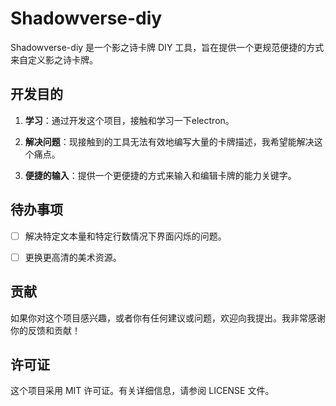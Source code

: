 # Shadowverse-diy

Shadowverse-diy 是一个影之诗卡牌 DIY 工具，旨在提供一个更规范便捷的方式来自定义影之诗卡牌。

## 开发目的

1. **学习**：通过开发这个项目，接触和学习一下electron。

2. **解决问题**：现接触到的工具无法有效地编写大量的卡牌描述，我希望能解决这个痛点。

3. **便捷的输入**：提供一个更便捷的方式来输入和编辑卡牌的能力关键字。

## 待办事项

-[ ] 解决特定文本量和特定行数情况下界面闪烁的问题。

-[ ] 更换更高清的美术资源。

## 贡献

如果你对这个项目感兴趣，或者你有任何建议或问题，欢迎向我提出。我非常感谢你的反馈和贡献！

## 许可证

这个项目采用 MIT 许可证。有关详细信息，请参阅 LICENSE 文件。
